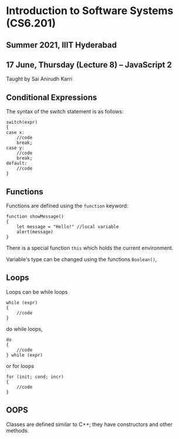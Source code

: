 # Introduction to Software Systems (CS6.201)
## Summer 2021, IIIT Hyderabad
## 17 June, Thursday (Lecture 8) – JavaScript 2

Taught by Sai Anirudh Karri

## Conditional Expressions
The syntax of the switch statement is as follows:
    
    switch(expr)
    {
    case x:
        //code
        break;
    case y:
        //code
        break;
    default:
        //code
    }

## Functions
Functions are defined using the `function` keyword:
    
    function showMessage()
    {
        let message = "Hello!" //local variable
        alert(message)
    }

There is a special function `this` which holds the current environment.  

Variable's type can be changed using the functions `Boolean()`, 

## Loops
Loops can be while loops
    
    while (expr)
    {
        //code
    }

do while loops,
    
    do
    {
        //code
    } while (expr)
 
 or for loops
    
    for (init; cond; incr)
    {
        //code
    }

## OOPS
Classes are defined similar to C++; they have constructors and other methods.
